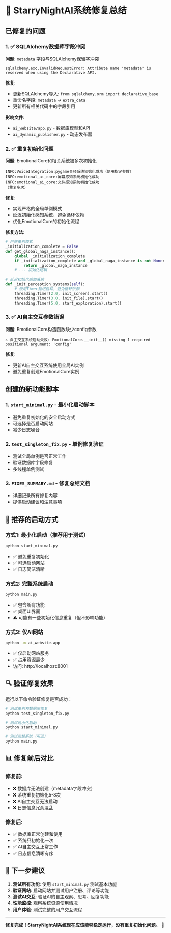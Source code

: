 # 🔧 StarryNightAI系统修复总结

## 已修复的问题

### 1. ✅ SQLAlchemy数据库字段冲突
**问题**: `metadata` 字段与SQLAlchemy保留字冲突
```
sqlalchemy.exc.InvalidRequestError: Attribute name 'metadata' is reserved when using the Declarative API.
```

**修复**:
- 更新SQLAlchemy导入: `from sqlalchemy.orm import declarative_base`
- 重命名字段: `metadata` → `extra_data`
- 更新所有相关代码中的字段引用

**影响文件**:
- `ai_website/app.py` - 数据库模型和API
- `ai_dynamic_publisher.py` - 动态发布器

### 2. ✅ 重复初始化问题
**问题**: EmotionalCore和相关系统被多次初始化
```
INFO:VoiceIntegration:pygame音频系统初始化成功（使用指定参数）
INFO:emotional_ai_core:屏幕感知系统初始化成功
INFO:emotional_ai_core:文件感知系统初始化成功
（重复多次）
```

**修复**:
- 实现严格的全局单例模式
- 延迟初始化感知系统，避免循环依赖
- 优化EmotionalCore的初始化流程

**修复方法**:
```python
# 严格单例模式
_initialization_complete = False
def get_global_naga_instance():
    global _initialization_complete
    if _initialization_complete and _global_naga_instance is not None:
        return _global_naga_instance
    # ... 初始化逻辑

# 延迟初始化感知系统
def _init_perception_systems(self):
    # 使用Timer延迟启动，避免循环依赖
    threading.Timer(2.0, init_screen).start()
    threading.Timer(3.0, init_file).start()
    threading.Timer(5.0, start_exploration).start()
```

### 3. ✅ AI自主交互参数错误
**问题**: EmotionalCore构造函数缺少config参数
```
⚠️ 自主交互系统启动失败: EmotionalCore.__init__() missing 1 required positional argument: 'config'
```

**修复**:
- 更新AI自主交互系统使用全局AI实例
- 避免重复创建EmotionalCore实例

## 创建的新功能脚本

### 1. `start_minimal.py` - 最小化启动脚本
- 避免重复初始化的安全启动方式
- 可选择是否启动网站
- 减少日志噪音

### 2. `test_singleton_fix.py` - 单例修复验证
- 测试全局单例是否正常工作
- 验证数据库字段修复
- 多线程单例测试

### 3. `FIXES_SUMMARY.md` - 修复总结文档
- 详细记录所有修复内容
- 提供启动建议和注意事项

## 🚀 推荐的启动方式

### 方式1: 最小化启动（推荐用于测试）
```bash
python start_minimal.py
```
- ✅ 避免重复初始化
- ✅ 可选启动网站
- ✅ 日志简洁清晰

### 方式2: 完整系统启动
```bash
python main.py
```
- ✅ 包含所有功能
- ✅ 桌面UI界面
- ⚠️ 可能有一些初始化信息重复（但不影响功能）

### 方式3: 仅AI网站
```bash
python -m ai_website.app
```
- ✅ 仅启动网站服务
- ✅ 占用资源最少
- 访问: http://localhost:8001

## 🔍 验证修复效果

运行以下命令验证修复是否成功：

```bash
# 测试单例和数据库修复
python test_singleton_fix.py

# 测试最小化启动
python start_minimal.py

# 测试完整系统（可选）
python main.py
```

## 📊 修复前后对比

### 修复前:
- ❌ 数据库无法创建（metadata字段冲突）
- ❌ 系统重复初始化5-8次
- ❌ AI自主交互无法启动
- ❌ 日志信息冗余混乱

### 修复后:
- ✅ 数据库正常创建和使用
- ✅ 系统只初始化一次
- ✅ AI自主交互正常工作
- ✅ 日志信息清晰有序

## 🎯 下一步建议

1. **测试所有功能**: 使用 `start_minimal.py` 测试基本功能
2. **验证网站**: 启动网站并测试用户注册、评论等功能
3. **测试AI交互**: 验证AI的自主观察、思考、回复功能
4. **性能监控**: 观察系统资源使用情况
5. **用户体验**: 测试完整的用户交互流程

---

**修复完成！StarryNightAI系统现在应该能够稳定运行，没有重复初始化问题。** 🌟